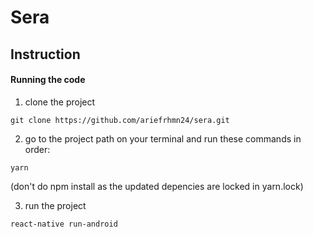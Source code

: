 # Sera

## Instruction

#### Running the code
1. clone the project
```
git clone https://github.com/ariefrhmn24/sera.git
```

2. go to the project path on your terminal and run these commands in order:
```
yarn
```
(don't do npm install as the updated depencies are locked in yarn.lock)

3. run the project
```
react-native run-android
```


